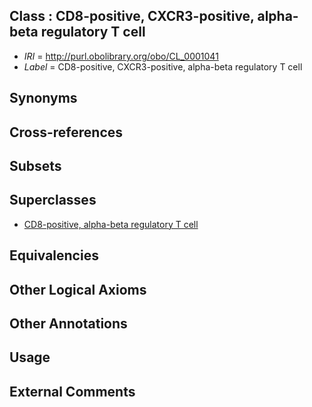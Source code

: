 
## Class : CD8-positive, CXCR3-positive, alpha-beta regulatory T cell

 * *IRI* = http://purl.obolibrary.org/obo/CL_0001041
 * *Label* = CD8-positive, CXCR3-positive, alpha-beta regulatory T cell

## Synonyms


## Cross-references


## Subsets


## Superclasses

 * [CD8-positive, alpha-beta regulatory T cell](../../CL/95/CL_0000795.md)

## Equivalencies


## Other Logical Axioms


## Other Annotations


## Usage


## External Comments

